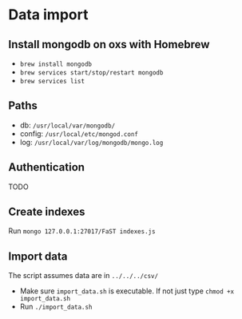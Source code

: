 # Data import

## Install mongodb on oxs with Homebrew

- `brew install mongodb`
- `brew services start/stop/restart mongodb`
- `brew services list`

## Paths
- db: `/usr/local/var/mongodb/`
- config: `/usr/local/etc/mongod.conf`
- log: `/usr/local/var/log/mongodb/mongo.log`

## Authentication
TODO

## Create indexes
Run `mongo 127.0.0.1:27017/FaST indexes.js`

## Import data
The script assumes data are in `../../../csv/`

- Make sure `import_data.sh` is executable. If not just type `chmod +x import_data.sh`
- Run `./import_data.sh`




